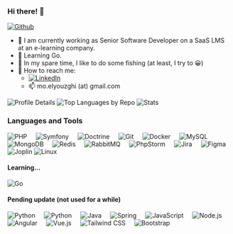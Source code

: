 ### Hi there! 👋

[![Github](https://img.shields.io/github/followers/melyouz?label=Follow&style=social)](https://github.com/melyouz)

- 🔭 I am currently working as Senior Software Developer on a SaaS LMS at an e-learning company.
- 🌱 Learning Go.
- 🎣 In my spare time, I like to do some fishing (at least, I try to 😀)
- 💬 How to reach me:
    - [![LinkedIn](https://img.shields.io/badge/LinkedIn-0A66C2?style=flat&logo=linkedin)](https://es.linkedin.com/in/mohammadi-el-youzghi)
    - 📫 mo.elyouzghi (at) gmail.com

![Profile Details](https://github-profile-summary-cards.vercel.app/api/cards/profile-details?username=melyouz&theme=github)
![Top Languages by Repo](https://github-profile-summary-cards.vercel.app/api/cards/repos-per-language?username=melyouz&theme=github)
![Stats](https://github-profile-summary-cards.vercel.app/api/cards/stats?username=melyouz&theme=github)
<!-- ![Top Languages by Commit](https://github-profile-summary-cards.vercel.app/api/cards/most-commit-language?username=melyouz&theme=github) -->
<!-- ![Commits](https://github-profile-summary-cards.vercel.app/api/cards/productive-time?username=melyouz&theme=github) -->

### Languages and Tools

![PHP](https://img.shields.io/badge/PHP-777BB4?style=for-the-badge&logo=php&logoColor=white) &nbsp; &nbsp;
![Symfony](https://img.shields.io/badge/Symfony-000000?style=for-the-badge&logo=symfony&logoColor=white) &nbsp; &nbsp;
![Doctrine](https://img.shields.io/badge/Doctrine-FC6A31?style=for-the-badge&logo=doctrine&logoColor=white) &nbsp; &nbsp;
![Git](https://img.shields.io/badge/Git-F05032?style=for-the-badge&logo=git&logoColor=white) &nbsp; &nbsp;
![Docker](https://img.shields.io/badge/Docker-2496ed?style=for-the-badge&logo=docker&logoColor=white) &nbsp; &nbsp;
![MySQL](https://img.shields.io/badge/MySQL-4479A1?style=for-the-badge&logo=mysql&logoColor=white) &nbsp; &nbsp;
![MongoDB](https://img.shields.io/badge/MongoDB-47A248?style=for-the-badge&logo=mongodb&logoColor=white) &nbsp; &nbsp;
![Redis](https://img.shields.io/badge/Redis-FF4438?style=for-the-badge&logo=redis&logoColor=white) &nbsp; &nbsp;
![RabbitMQ](https://img.shields.io/badge/RabbitMQ-FF6600?style=for-the-badge&logo=rabbitmq&logoColor=white) &nbsp; &nbsp;
![PhpStorm](https://img.shields.io/badge/PhpStorm-000000?style=for-the-badge&logo=phpstorm&logoColor=white) &nbsp; &nbsp;
![Jira](https://img.shields.io/badge/Jira-0052CC?style=for-the-badge&logo=jira&logoColor=white) &nbsp; &nbsp;
![Figma](https://img.shields.io/badge/Figma-F24E1E?style=for-the-badge&logo=figma&logoColor=white)
![Joplin](https://img.shields.io/badge/Joplin-1071D3?style=for-the-badge&logo=joplin&logoColor=white)
![Linux](https://img.shields.io/badge/Linux-FCC624?style=for-the-badge&logo=linux&logoColor=black)

#### Learning...
![Go](https://img.shields.io/badge/Go-00ADD8?style=for-the-badge&logo=go&logoColor=white) &nbsp; &nbsp;

#### Pending update (not used for a while)
![Python](https://img.shields.io/badge/Python-14354C?style=for-the-badge&logo=python&logoColor=white) &nbsp; &nbsp;
![Python](https://img.shields.io/badge/Django-092E20?style=for-the-badge&logo=django&logoColor=white) &nbsp; &nbsp;
![Java](https://img.shields.io/badge/Java-3A75B0?style=for-the-badge&logo=openjdk&logoColor=white) &nbsp; &nbsp;
![Spring](https://img.shields.io/badge/Spring-6DB33F?style=for-the-badge&logo=spring&logoColor=white) &nbsp; &nbsp;
![JavaScript](https://img.shields.io/badge/JavaScript-323330?style=for-the-badge&logo=javascript&logoColor=F7DF1E) &nbsp; &nbsp;
![Node.js](https://img.shields.io/badge/Node.js-5FA04E?style=for-the-badge&logo=node.js&logoColor=white) &nbsp; &nbsp;
![Angular](https://img.shields.io/badge/Angular-DD0031?style=for-the-badge&logo=angular&logoColor=white) &nbsp; &nbsp;
![Vue.js](https://img.shields.io/badge/Vue.js-35495E?style=for-the-badge&logo=vue.js&logoColor=4FC08D) &nbsp; &nbsp;
![Tailwind CSS](    https://img.shields.io/badge/Tailwind_CSS-06B6D4?style=for-the-badge&logo=tailwind-css&logoColor=white) &nbsp; &nbsp;
![Bootstrap](https://img.shields.io/badge/Bootstrap-7952B3?style=for-the-badge&logo=bootstrap&logoColor=white) &nbsp; &nbsp;

